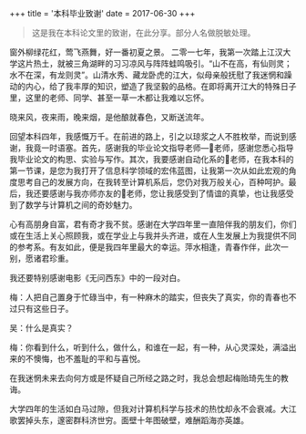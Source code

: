 +++
title = '本科毕业致谢'
date = 2017-06-30
+++

> 这是我在本科论文里的致谢，在此分享。部分人名做脱敏处理。

窗外柳绿花红，莺飞燕舞，好一番初夏之景。
二零一七年，我第一次踏上江汉大学这片热土，就被三角湖畔的习习凉风与阵阵蛙鸣吸引。“山不在高，有仙则灵；水不在深，有龙则灵”。山清水秀、藏龙卧虎的江大，似母亲般抚慰了我迷惘和躁动的内心，给了我丰厚的知识，塑造了我坚毅的品格。在即将离开江大的特殊日子里，这里的老师、同学、甚至一草一木都让我难以忘怀。

晓来风，夜来雨，晚来烟，是他酿就春色，又断送流年。

回望本科四年，我感慨万千。在前进的路上，引之以琼浆之人不胜枚举，而说到感谢，我竟一时语塞。首先，感谢我的毕业论文指导老师—🥳老师，感谢您悉心指导我毕业论文的构思、实验与写作。其次，我要感谢自动化系的🥰老师，在我本科的第一节课，是您为我打开了信息科学领域的宏伟蓝图，让我第一次从如此宏观的角度思考自己的发展方向，在我转至计算机系后，您仍对我万般关心，百种呵护。最后，我还要感谢与我亦师亦友的🤪老师，您让我感受到了情谊的真挚，也让我感受到了数学与计算机之间的奇妙魅力。

心有高朋身自富，君有奇才我不贫。感谢在大学四年里一直陪伴我的朋友们，你们或在生活上关心照顾我，或在学业上与我并头齐进，或在人生发展上为我提供不同的参考系。有友如此，便是我四年里最大的幸运。萍水相逢，青春作伴，此次一别，愿诸君珍重。

我还要特别感谢电影《无问西东》中的一段对白。

梅：人把自己置身于忙碌当中，有一种麻木的踏实，但丧失了真实，你的青春也不过只有这些日子。

吴：什么是真实？

梅：你看到什么，听到什么，做什么，和谁在一起，有一种，从心灵深处，满溢出来的不懊悔，也不羞耻的平和与喜悦。

在我迷惘未来去向何方或是怀疑自己所经之路之时，我总会想起梅贻琦先生的教诲。

大学四年的生活如白马过隙，但我对计算机科学与技术的热忱却永不会衰减。大江歌罢掉头东，邃密群科济世穷。面壁十年图破壁，难酬蹈海亦英雄。 